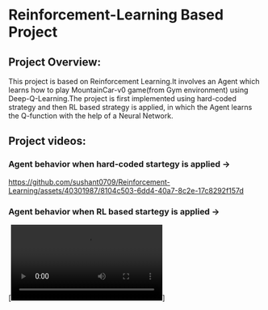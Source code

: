 # Reinforcement-Learning Based Project

## Project Overview:
This project is based on Reinforcement Learning.It involves an Agent which learns how to play MountainCar-v0 game(from Gym environment) using Deep-Q-Learning.The project is first implemented using hard-coded strategy and then RL based strategy is applied, in which the Agent learns the Q-function with the help of a Neural Network.  

## Project videos:

### Agent behavior when hard-coded startegy is applied ->

https://github.com/sushant0709/Reinforcement-Learning/assets/40301987/8104c503-6dd4-40a7-8c2e-17c8292f157d

### Agent behavior when RL based startegy is applied ->

[![RL based strategy](./videos/RL%20based%20strategy.mp4)]

